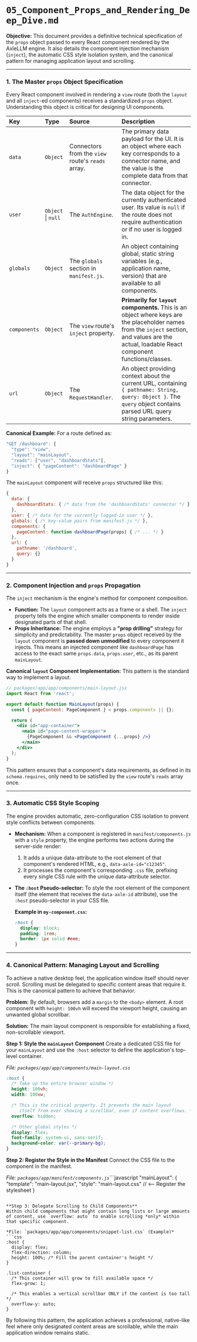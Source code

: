 # `05_Component_Props_and_Rendering_Deep_Dive.md`

**Objective:** This document provides a definitive technical specification of the `props` object passed to every React component rendered by the AxleLLM engine. It also details the component injection mechanism (`inject`), the automatic CSS style isolation system, and the canonical pattern for managing application layout and scrolling.

---

### 1. The Master `props` Object Specification

Every React component involved in rendering a `view` route (both the `layout` and all `inject`-ed components) receives a standardized `props` object. Understanding this object is critical for designing UI components.

| Key | Type | Source | Description |
| :--- | :--- | :--- | :--- |
| `data` | `Object` | Connectors from the `view` route's `reads` array. | The primary data payload for the UI. It is an object where each key corresponds to a connector name, and the value is the complete data from that connector. |
| `user` | `Object` \| `null` | The `AuthEngine`. | The data object for the currently authenticated user. Its value is `null` if the route does not require authentication or if no user is logged in. |
| `globals` | `Object` | The `globals` section in `manifest.js`. | An object containing global, static string variables (e.g., application name, version) that are available to all components. |
| `components` | `Object` | The `view` route's `inject` property. | **Primarily for `layout` components.** This is an object where keys are the placeholder names from the `inject` section, and values are the actual, loadable React component functions/classes. |
| `url` | `Object` | The `RequestHandler`. | An object providing context about the current URL, containing `{ pathname: String, query: Object }`. The `query` object contains parsed URL query string parameters. |

**Canonical Example:**
For a route defined as:
```javascript
"GET /dashboard": {
  "type": "view",
  "layout": "mainLayout",
  "reads": ["user", "dashboardStats"],
  "inject": { "pageContent": "dashboardPage" }
}
```
The `mainLayout` component will receive `props` structured like this:
```javascript
{
  data: {
    dashboardStats: { /* data from the 'dashboardStats' connector */ }
  },
  user: { /* data for the currently logged-in user */ },
  globals: { /* key-value pairs from manifest.js */ },
  components: {
    pageContent: function dashboardPage(props) { /* ... */ }
  },
  url: {
    pathname: '/dashboard',
    query: {}
  }
}
```

---

### 2. Component Injection and `props` Propagation

The `inject` mechanism is the engine's method for component composition.

-   **Function:** The `layout` component acts as a frame or a shell. The `inject` property tells the engine which smaller components to render inside designated parts of that shell.
-   **Props Inheritance:** The engine employs a **"prop drilling"** strategy for simplicity and predictability. The master `props` object received by the `layout` component is **passed down unmodified** to every component it injects. This means an injected component like `dashboardPage` has access to the exact same `props.data`, `props.user`, etc., as its parent `mainLayout`.

**Canonical `layout` Component Implementation:**
This pattern is the standard way to implement a layout.

```jsx
// packages/app/app/components/main-layout.jsx
import React from 'react';

export default function MainLayout(props) {
  const { pageContent: PageComponent } = props.components || {};

  return (
    <div id="app-container">
      <main id="page-content-wrapper">
        {PageComponent && <PageComponent {...props} />}
      </main>
    </div>
  );
}
```
This pattern ensures that a component's data requirements, as defined in its `schema.requires`, only need to be satisfied by the `view` route's `reads` array once.

---

### 3. Automatic CSS Style Scoping

The engine provides automatic, zero-configuration CSS isolation to prevent style conflicts between components.

-   **Mechanism:** When a component is registered in `manifest/components.js` with a `style` property, the engine performs two actions during the server-side render:
    1.  It adds a unique data-attribute to the root element of that component's rendered HTML, e.g., `data-axle-id="c12345"`.
    2.  It processes the component's corresponding `.css` file, prefixing every single CSS rule with the unique data-attribute selector.

-   **The `:host` Pseudo-selector:**
    To style the root element of the component itself (the element that receives the `data-axle-id` attribute), use the `:host` pseudo-selector in your CSS file.

    **Example in `my-component.css`:**
    ```css
    :host {
      display: block;
      padding: 1rem;
      border: 1px solid #eee;
    }
    ```

---

### 4. Canonical Pattern: Managing Layout and Scrolling

To achieve a native desktop feel, the application window itself should never scroll. Scrolling must be delegated to specific content areas that require it. This is the canonical pattern to achieve that behavior.

**Problem:** By default, browsers add a `margin` to the `<body>` element. A root component with `height: 100vh` will exceed the viewport height, causing an unwanted global scrollbar.

**Solution:** The main layout component is responsible for establishing a fixed, non-scrollable viewport.

**Step 1: Style the `mainLayout` Component**
Create a dedicated CSS file for your `mainLayout` and use the `:host` selector to define the application's top-level container.

*File: `packages/app/app/components/main-layout.css`*
```css
:host {
  /* Take up the entire browser window */
  height: 100vh;
  width: 100vw;

  /* This is the critical property. It prevents the main layout
     itself from ever showing a scrollbar, even if content overflows. */
  overflow: hidden;

  /* Other global styles */
  display: flex;
  font-family: system-ui, sans-serif;
  background-color: var(--primary-bg);
}
```

**Step 2: Register the Style in the Manifest**
Connect the CSS file to the component in the manifest.

*File: `packages/app/manifest/components.js`*```javascript
"mainLayout": {
  "template": "main-layout.jsx",
  "style": "main-layout.css" // <-- Register the stylesheet
}
```

**Step 3: Delegate Scrolling to Child Components**
Within child components that might contain long lists or large amounts of content, use `overflow: auto` to enable scrolling *only* within that specific component.

*File: `packages/app/app/components/snippet-list.css` (Example)*
```css
:host {
  display: flex;
  flex-direction: column;
  height: 100%; /* Fill the parent container's height */
}

.list-container {
  /* This container will grow to fill available space */
  flex-grow: 1;

  /* This enables a vertical scrollbar ONLY if the content is too tall */
  overflow-y: auto;
}
```

By following this pattern, the application achieves a professional, native-like feel where only designated content areas are scrollable, while the main application window remains static.
